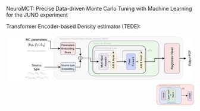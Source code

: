 NeuroMCT: Precise Data-driven Monte Carlo Tuning with Machine Learning for the JUNO experiment

Transformer Encoder-based Density estimator (TEDE):
<div align="center">
  <img src="docs/tede.jpg" width="600">
</div>

<div align="right">
  <img src="docs/param_emb_block.jpg" width="100">
</div>

